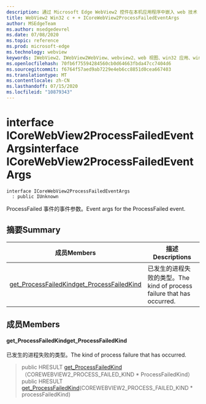 ```yaml
---
description: 通过 Microsoft Edge WebView2 控件在本机应用程序中嵌入 web 技术（HTML、CSS 和 JavaScript）
title: WebView2 Win32 c + + ICoreWebView2ProcessFailedEventArgs
author: MSEdgeTeam
ms.author: msedgedevrel
ms.date: 07/08/2020
ms.topic: reference
ms.prod: microsoft-edge
ms.technology: webview
keywords: IWebView2、IWebView2WebView、webview2、web 视图、win32 应用、win32、edge、ICoreWebView2、ICoreWebView2Controller、浏览器控件、边缘 html、ICoreWebView2ProcessFailedEventArgs
ms.openlocfilehash: 70fb6f75594284560cb0d64663fbda47cc7404d6
ms.sourcegitcommit: f6764f57aed9ab7229e4eb6cc8851d0cea667403
ms.translationtype: MT
ms.contentlocale: zh-CN
ms.lasthandoff: 07/15/2020
ms.locfileid: "10879343"
---
```

# <span data-ttu-id="63e53-104">interface ICoreWebView2ProcessFailedEventArgs</span><span class="sxs-lookup"><span data-stu-id="63e53-104">interface ICoreWebView2ProcessFailedEventArgs</span></span> 

```
interface ICoreWebView2ProcessFailedEventArgs
  : public IUnknown
```

<span data-ttu-id="63e53-105">ProcessFailed 事件的事件参数。</span><span class="sxs-lookup"><span data-stu-id="63e53-105">Event args for the ProcessFailed event.</span></span>

## <span data-ttu-id="63e53-106">摘要</span><span class="sxs-lookup"><span data-stu-id="63e53-106">Summary</span></span>

 <span data-ttu-id="63e53-107">成员</span><span class="sxs-lookup"><span data-stu-id="63e53-107">Members</span></span>                        | <span data-ttu-id="63e53-108">描述</span><span class="sxs-lookup"><span data-stu-id="63e53-108">Descriptions</span></span>
--------------------------------|---------------------------------------------
[<span data-ttu-id="63e53-109">get_ProcessFailedKind</span><span class="sxs-lookup"><span data-stu-id="63e53-109">get_ProcessFailedKind</span></span>](#get_processfailedkind) | <span data-ttu-id="63e53-110">已发生的进程失败的类型。</span><span class="sxs-lookup"><span data-stu-id="63e53-110">The kind of process failure that has occurred.</span></span>

## <span data-ttu-id="63e53-111">成员</span><span class="sxs-lookup"><span data-stu-id="63e53-111">Members</span></span>

#### <span data-ttu-id="63e53-112">get_ProcessFailedKind</span><span class="sxs-lookup"><span data-stu-id="63e53-112">get_ProcessFailedKind</span></span> 

<span data-ttu-id="63e53-113">已发生的进程失败的类型。</span><span class="sxs-lookup"><span data-stu-id="63e53-113">The kind of process failure that has occurred.</span></span>

> <span data-ttu-id="63e53-114">public HRESULT [get_ProcessFailedKind](#get_processfailedkind)（COREWEBVIEW2_PROCESS_FAILED_KIND \* ProcessFailedKind）</span><span class="sxs-lookup"><span data-stu-id="63e53-114">public HRESULT [get_ProcessFailedKind](#get_processfailedkind)(COREWEBVIEW2_PROCESS_FAILED_KIND \* processFailedKind)</span></span>

